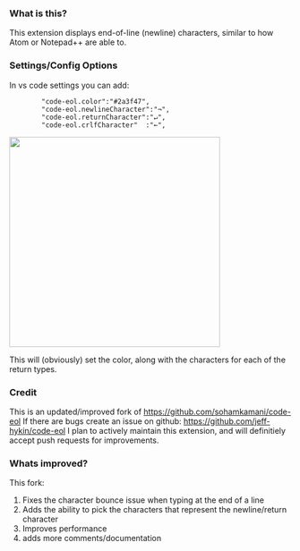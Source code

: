 ### What is this?
This extension displays end-of-line (newline) characters, similar to how Atom or Notepad++ are able to.

### Settings/Config Options
In vs code settings you can add:
```
        "code-eol.color":"#2a3f47",
        "code-eol.newlineCharacter":"¬",
        "code-eol.returnCharacter":"↵",
        "code-eol.crlfCharacter"  :"←",
```
<img width="376" src="https://github.com/jeff-hykin/code-eol/blob/master/Screen Shot 2018-05-07 at 11.41.35 PM.png">

This will (obviously) set the color, along with the characters for each of the return types.

### Credit
This is an updated/improved fork of https://github.com/sohamkamani/code-eol
If there are bugs create an issue on github: https://github.com/jeff-hykin/code-eol
I plan to actively maintain this extension, and will definitiely accept push requests for improvements.

### Whats improved?
This fork:
1. Fixes the character bounce issue when typing at the end of a line 
2. Adds the ability to pick the characters that represent the newline/return character
3. Improves performance
4. adds more comments/documentation
